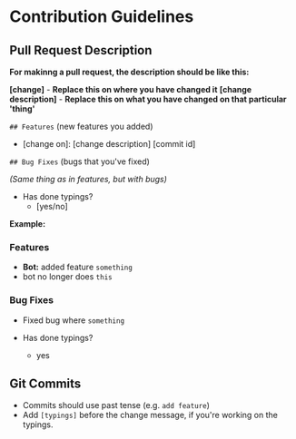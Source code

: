 # Contribution Guidelines

## Pull Request Description

**For makinng a pull request, the description should be like this:**

**[change]** - **Replace this on where you have changed it**
**[change description]** - **Replace this on what you have changed on that particular 'thing'**

`## Features` (new features you added)

- [change on]: [change description] \[commit id\]

`## Bug Fixes` (bugs that you've fixed)

_(Same thing as in features, but with bugs)_

- Has done typings?
  - [yes/no]

**Example:**

### Features

- **Bot:** added feature `something`
- bot no longer does `this`

### Bug Fixes

- Fixed bug where `something`

- Has done typings?
  - yes

## Git Commits

- Commits should use past tense (e.g. `add feature`)
- Add `[typings]` before the change message, if you're working on the typings.
